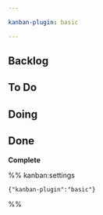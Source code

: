 ```yaml
---

kanban-plugin: basic

---
```


## Backlog



## To Do



## Doing



## Done

**Complete**




%% kanban:settings
```
{"kanban-plugin":"basic"}
```
%%